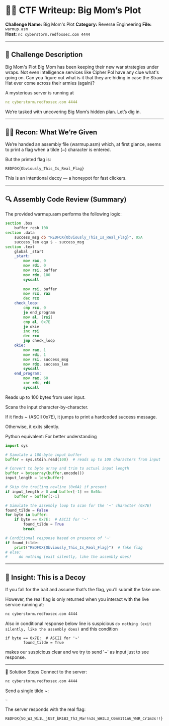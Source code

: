 # 🏴‍☠️ CTF Writeup: Big Mom’s Plot
**Challenge Name:** Big Mom's Plot
**Category:** Reverse Engineering
**File:** `warmup.asm`  
**Host:** ```nc cyberstorm.redfoxsec.com 4444```

---

## 📜 Challenge Description
Big Mom's Plot
Big Mom has been keeping their new war strategies under wraps. Not even intelligence services like Cipher Pol have any clue what's going on.
Can you figure out what is it that they are hiding in case the Straw Hat ever come across their armies (again)?

A mysterious server is running at
```yaml
nc cyberstorm.redfoxsec.com 4444
```

We’re tasked with uncovering Big Mom’s hidden plan. Let’s dig in.

---

## 🕵️‍♂️ Recon: What We’re Given
We’re handed an assembly file (warmup.asm) which, at first glance, seems to print a flag when a tilde (~) character is entered.

But the printed flag is:
```
REDFOX{Obviously_This_Is_Real_Flag}
```
This is an intentional decoy — a honeypot for fast clickers.

---

## 🔍 Assembly Code Review (Summary)

The provided warmup.asm performs the following logic:
```asm
section .bss
    buffer resb 100
section .data
    success_msg db "REDFOX{Obviously_This_Is_Real_Flag}", 0xA
    success_len equ $ - success_msg
section .text
    global _start
    _start:
        mov rax, 0      
        mov rdi, 0      
        mov rsi, buffer 
        mov rdx, 100    
        syscall
       
        mov rsi, buffer 
        mov rcx, rax     
        dec rcx        
    check_loop:
        cmp rcx, 0
        je end_program  
        mov al, [rsi]  
        cmp al, 0x7E   
        je okie     
        inc rsi         
        dec rcx         
        jmp check_loop  
    okie:
        mov rax, 1           
        mov rdi, 1          
        mov rsi, success_msg 
        mov rdx, success_len 
        syscall
    end_program:
        mov rax, 60 
        xor rdi, rdi 
        syscall

```
Reads up to 100 bytes from user input.

Scans the input character-by-character.

If it finds ~ (ASCII 0x7E), it jumps to print a hardcoded success message.

Otherwise, it exits silently.

Python equivalent: For better understanding

```python
import sys

# Simulate a 100-byte input buffer
buffer = sys.stdin.read(100)  # reads up to 100 characters from input

# Convert to byte array and trim to actual input length
buffer = bytearray(buffer.encode())
input_length = len(buffer)

# Skip the trailing newline (0x0A) if present
if input_length > 0 and buffer[-1] == 0x0A:
    buffer = buffer[:-1]

# Simulate the assembly loop to scan for the '~' character (0x7E)
found_tilde = False
for byte in buffer:
    if byte == 0x7E:  # ASCII for '~'
        found_tilde = True
        break

# Conditional response based on presence of '~'
if found_tilde:
    print("REDFOX{Obviously_This_Is_Real_Flag}")  # fake flag
# else:
#     do nothing (exit silently, like the assembly does)

```

---

## 🧠 Insight: This is a Decoy
If you fall for the bait and assume that’s the flag, you’ll submit the fake one.

However, the real flag is only returned when you interact with the live service running at:

```bash
nc cyberstorm.redfoxsec.com 4444
```

Also in conditional response below line is suspicious
```do nothing (exit silently, like the assembly does)```
and this condition
```
if byte == 0x7E:  # ASCII for '~'
        found_tilde = True
```
makes our suspicious clear and we try to send '~' as input just to see response.

---

🧪 Solution Steps
Connect to the server:

```bash
nc cyberstorm.redfoxsec.com 4444
```
Send a single tilde ~:

```
~
```
The server responds with the real flag:

```
REDFOX{SO_W3_Wi1L_jU5T_bR1B3_Th3_Mar!n3s_WHIL3_C0mm1t1nG_W4R_Cr1m3s!!}
```
